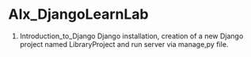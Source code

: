 # Alx_DjangoLearnLab

1. Introduction_to_Django Django installation, creation of a new Django project named LibraryProject and run server via manage,py file.
